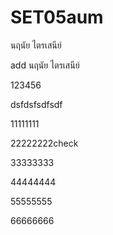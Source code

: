 # SET05aum

นฤนัย ไตรเสนีย์

add นฤนัย ไตรเสนีย์

123456


dsfdsfsdfsdf

11111111

22222222check

33333333

44444444

55555555


66666666